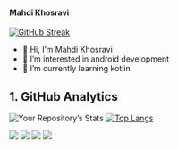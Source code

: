 <!---
mahdidev78/mahdidev78 is a ✨ special ✨ repository because its `README.md` (this file) appears on your GitHub profile.
You can click the Preview link to take a look at your changes.
--->

#### Mahdi Khosravi
[![GitHub Streak](http://github-readme-streak-stats.herokuapp.com?user=mahdidev78)](https://git.io/streak-stats)



- 👋 Hi, I’m Mahdi Khosravi
- 👀 I’m interested in android development
- 🌱 I’m currently learning kotlin

## 1. GitHub Analytics

![Your Repository’s Stats](https://github-readme-stats.vercel.app/api?username=mahdidev78&layout=compact&show_icons=true)
[![Top Langs](https://github-readme-stats.vercel.app/api/top-langs/?username=mahdidev78&layout=compact)](https://github.com/mahdidev78/github-readme-stats)

![](https://komarev.com/ghpvc/?username=mahdidev78&color=blue)
<a href="https://github.com/mahdidev78?tab=followers"><img src="https://img.shields.io/github/followers/mahdidev78?color=%234CC61E&label=GitHub%20Followers%20%3A"/></a>
<a href="https://www.ubuntu.com/"><img src="https://img.shields.io/badge/Os-Ubuntu-a80030"/></a>
<a href="https://github.com/mahdidev78?tab=repositories"><img src="https://badges.frapsoft.com/os/v2/open-source.svg?v=103"/></a>

